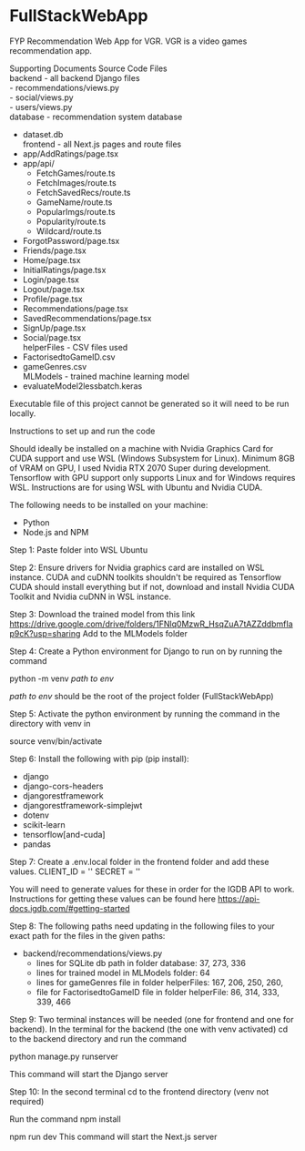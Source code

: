 # FullStackWebApp
 FYP Recommendation Web App for VGR.
 VGR is a video games recommendation app.

Supporting Documents Source Code Files </br>
backend - all backend Django files</br>
    - recommendations/views.py</br>
    - social/views.py</br>
    - users/views.py</br>
database - recommendation system database</br>
   - dataset.db</br>
frontend - all Next.js pages and route files</br>
  - app/AddRatings/page.tsx</br>
  - app/api/</br>
    - FetchGames/route.ts</br>
    - FetchImages/route.ts</br>
    - FetchSavedRecs/route.ts</br>
    - GameName/route.ts</br>
    - PopularImgs/route.ts</br>
    - Popularity/route.ts</br>
    - Wildcard/route.ts</br>
  - ForgotPassword/page.tsx</br>
  - Friends/page.tsx</br>
  - Home/page.tsx</br>
  - InitialRatings/page.tsx</br>
  - Login/page.tsx</br>
  - Logout/page.tsx</br>
  - Profile/page.tsx</br>
  - Recommendations/page.tsx</br>
  - SavedRecommendations/page.tsx</br>
  - SignUp/page.tsx</br>
  - Social/page.tsx</br>
helperFiles - CSV files used</br>
  -  FactorisedtoGameID.csv</br>
  -  gameGenres.csv</br>
 MLModels - trained machine learning model</br>
  - evaluateModel2lessbatch.keras </br>

Executable file of this project cannot be generated so it will need to be run locally. 

Instructions to set up and run the code

Should ideally be installed on a machine with Nvidia Graphics Card for CUDA support and use WSL (Windows Subsystem for Linux).
Minimum 8GB of VRAM on GPU, I used Nvidia RTX 2070 Super during development. 
Tensorflow with GPU support only supports Linux and for Windows requires WSL. 
Instructions are for using WSL with Ubuntu and Nvidia CUDA. 

The following needs to be installed on your machine:
- Python
- Node.js and NPM

Step 1: 
Paste folder into WSL Ubuntu

Step 2:
Ensure drivers for Nvidia graphics card are installed on WSL instance. 
CUDA and cuDNN toolkits shouldn't be required as Tensorflow CUDA should install everything but if not, download and install Nvidia CUDA Toolkit and Nvidia cuDNN in WSL instance.

Step 3:
Download the trained model from this link https://drive.google.com/drive/folders/1FNlq0MzwR_HsqZuA7tAZZddbmfIap9cK?usp=sharing
Add to the MLModels folder

Step 4:
Create a Python environment for Django to run on by running the command 

python -m venv *path to env*

*path to env* should be the root of the project folder (FullStackWebApp)

Step 5:
Activate the python environment by running the command in the directory with venv in

source venv/bin/activate

Step 6:
Install the following with pip (pip install):
- django
- django-cors-headers
- djangorestframework
- djangorestframework-simplejwt
- dotenv
- scikit-learn
- tensorflow[and-cuda]
- pandas

Step 7:
Create a .env.local folder in the frontend folder and add these values. 
CLIENT_ID = ''
SECRET = '' 

You will need to generate values for these in order for the IGDB API to work. 
Instructions for getting these values can be found here https://api-docs.igdb.com/#getting-started

Step 8:
The following paths need updating in the following files to your exact path for the files in the given paths:
- backend/recommendations/views.py
    - lines for SQLite db path in folder database: 37, 273, 336
    - lines for trained model in MLModels folder: 64
    - lines for gameGenres file in folder helperFiles: 167, 206, 250, 260, 
    - file for FactorisedtoGameID file in folder helperFile: 86, 314, 333, 339, 466

Step 9:
Two terminal instances will be needed (one for frontend and one for backend).
In the terminal for the backend (the one with venv activated) cd to the backend directory and run the command

python manage.py runserver

This command will start the Django server

Step 10:
In the second terminal cd to the frontend directory (venv not required)

Run the command
npm install

npm run dev
This command will start the Next.js server

